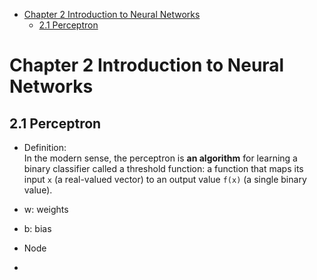 

<!--
 * @Author       : Jingsheng Lyu
 * @Date         : 2020-06-30 20:04:07
 * @LastEditors  : Jingsheng Lyu
 * @LastEditTime : 2020-06-30 20:33:36
 * @FilePath     : /Deep_Learning/Chapter2/CH2_1/README.md
 * @Github       : https://github.com/jingshenglyu
 * @Web          : https://jingshenglyu.github.io/
 * @E-Mail       : jingshenglyu@gmail.com
--> 
<!-- TOC -->

- [Chapter 2 Introduction to Neural Networks](#chapter-2-introduction-to-neural-networks)
    - [2.1 Perceptron](#21-perceptron)

<!-- /TOC -->
# Chapter 2 Introduction to Neural Networks

## 2.1 Perceptron
* Definition:  
In the modern sense, the perceptron is **an algorithm** for learning a binary classifier called a threshold function: a function that maps its input `x` (a real-valued vector) to an output value `f(x)` (a single binary value). 

* w: weights
* b: bias
* Node
* 




